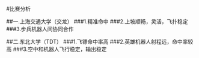 #比赛分析

##一.上海交通大学（交龙）
###1.精准命中
###2.上坡顺畅，灵活，飞扑稳定
###3.步兵机器人间协同合作

##二.东北大学（TDT）
###1.飞镖命中率高
###2.英雄机器人射程远，命中率较高
###3.空中和机器人飞行稳定，输出稳定



